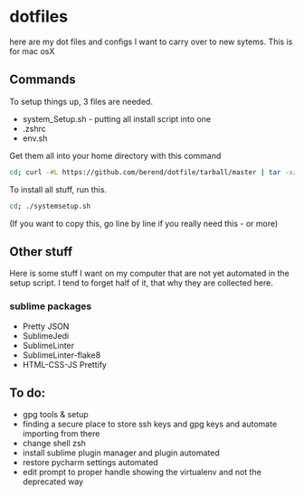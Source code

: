 # dotfiles

here are my dot files and configs I want to carry over to new sytems. This is for mac osX


## Commands

To setup things up, 3 files are needed.

* system_Setup.sh - putting all install script into one
* .zshrc
* env.sh

Get them all into your home directory with this command

```bash
cd; curl -#L https://github.com/berend/dotfile/tarball/master | tar -xzv --strip-components 1 --exclude={README.md,LICENSE}
```

To install all stuff, run this.
```bash
cd; ./systemsetup.sh
```
(If you want to copy this, go line by line if you really need this - or more)


## Other stuff

Here is some stuff I want on my computer that are not yet automated in the setup script. I tend to forget half of it, that why they are collected here.

### sublime packages

* Pretty JSON 
* SublimeJedi 
* SublimeLinter
* SublimeLinter-flake8
* HTML-CSS-JS Prettify

## To do:
* gpg tools & setup
* finding a secure place to store ssh keys and gpg keys and automate importing from there
* change shell zsh
* install sublime plugin manager and plugin automated
* restore pycharm settings automated
* edit prompt to proper handle showing the virtualenv and not the deprecated way
